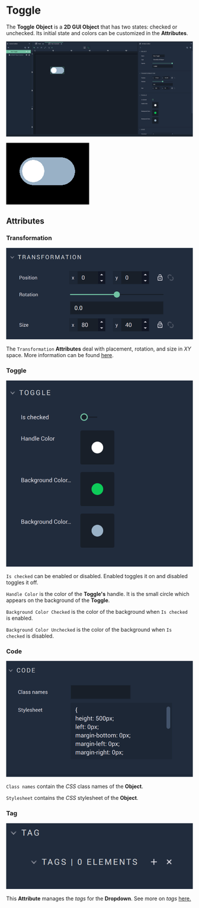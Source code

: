 # Toggle

The **Toggle** **Object** is a **2D GUI Object** that has two states: checked or unchecked. Its initial state and colors can be customized in the **Attributes**.

![Toggle.](../../../.gitbook/assets/2dgui-toggle.png)

![Toggle example.](../../../.gitbook/assets/toggle-example.gif) 

## Attributes

### Transformation

![Transformation Attributes.](../../../.gitbook/assets/toggleattstransformation.png)

The `Transformation` **Attributes** deal with placement, rotation, and size in *XY* space. More information can be found [here](../../attributes/common-attributes/transformation.md).

### Toggle

![Toggle Attributes.](../../../.gitbook/assets/toggleattstoggle.png)

`Is checked` can be enabled or disabled. Enabled toggles it on and disabled toggles it off. 

`Handle Color` is the color of the **Toggle's** handle. It is the small circle which appears on the background of the **Toggle**. 

`Background Color Checked` is the color of the background when `Is checked` is enabled. 

`Background Color Unchecked` is the color of the background when `Is checked` is disabled. 

### Code

![Code Attributes.](../../../.gitbook/assets/buttonattscode.png)

`Class names` contain the *CSS* class names of the **Object**. 

`Stylesheet` contains the *CSS* stylesheet of the **Object**.

### Tag

![Tag Attributes.](../../../.gitbook/assets/buttonattstag.png)

This **Attribute** manages the *tags* for the **Dropdown**. See more on *tags* [here.](../../attributes/common-attributes/tag.md)